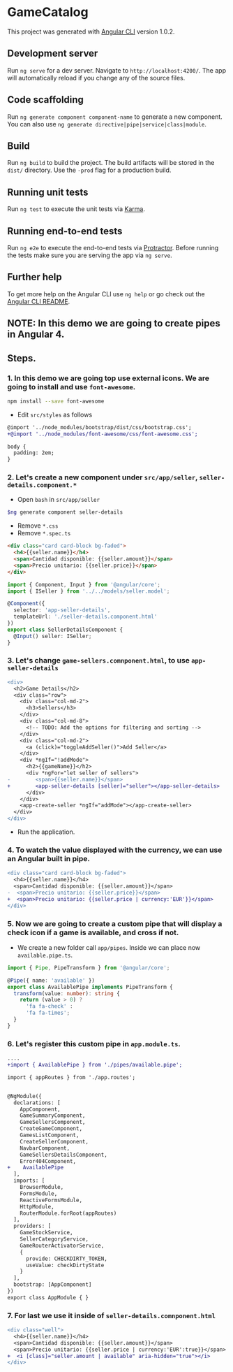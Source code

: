 # GameCatalog

This project was generated with [Angular CLI](https://github.com/angular/angular-cli) version 1.0.2.

## Development server

Run `ng serve` for a dev server. Navigate to `http://localhost:4200/`. The app will automatically reload if you change any of the source files.

## Code scaffolding

Run `ng generate component component-name` to generate a new component. You can also use `ng generate directive|pipe|service|class|module`.

## Build

Run `ng build` to build the project. The build artifacts will be stored in the `dist/` directory. Use the `-prod` flag for a production build.

## Running unit tests

Run `ng test` to execute the unit tests via [Karma](https://karma-runner.github.io).

## Running end-to-end tests

Run `ng e2e` to execute the end-to-end tests via [Protractor](http://www.protractortest.org/).
Before running the tests make sure you are serving the app via `ng serve`.

## Further help

To get more help on the Angular CLI use `ng help` or go check out the [Angular CLI README](https://github.com/angular/angular-cli/blob/master/README.md).

## NOTE: In this demo we are going to create pipes in Angular 4.
## Steps.

### 1. In this demo we are going top use external icons. We are going to install and use `font-awesome`.

```bash
npm install --save font-awesome
```
* Edit `src/styles` as follows

```diff
@import '../node_modules/bootstrap/dist/css/bootstrap.css';
+@import '../node_modules/font-awesome/css/font-awesome.css';

body {
  padding: 2em;
}

```

### 2. Let's create a new component under `src/app/seller`, `seller-details.component.*`

* Open `bash` in `src/app/seller`

```bash
$ng generate component seller-details
```
* Remove `*.css`
* Remove `*.spec.ts`

```html
<div class="card card-block bg-faded">
  <h4>{{seller.name}}</h4>
  <span>Cantidad disponible: {{seller.amount}}</span>
  <span>Precio unitario: {{seller.price}}</span>
</div>
```

```typescript
import { Component, Input } from '@angular/core';
import { ISeller } from '../../models/seller.model';

@Component({
  selector: 'app-seller-details',
  templateUrl: './seller-details.component.html'
})
export class SellerDetailsComponent {
  @Input() seller: ISeller;
}
```

### 3. Let's change `game-sellers.comnponent.html`, to use `app-seller-details`

```diff
<div>
  <h2>Game Details</h2>
  <div class="row">
    <div class="col-md-2">
      <h3>Sellers</h3>
    </div>
    <div class="col-md-8">
      <!-- TODO: Add the options for filtering and sorting -->
    </div>
    <div class="col-md-2">
      <a (click)="toggleAddSeller()">Add Seller</a>
    </div>
    <div *ngIf="!addMode">
      <h2>{{gameName}}</h2>
      <div *ngFor="let seller of sellers">
-        <span>{{seller.name}}</span>
+        <app-seller-details [seller]="seller"></app-seller-details>
      </div>
    </div>
    <app-create-seller *ngIf="addMode"></app-create-seller>
  </div>
</div>

```

* Run the application.

### 4. To watch the value displayed with the currency, we can use an Angular built in pipe.

```diff
<div class="card card-block bg-faded">
  <h4>{{seller.name}}</h4>
  <span>Cantidad disponible: {{seller.amount}}</span>
-  <span>Precio unitario: {{seller.price}}</span>
+  <span>Precio unitario: {{seller.price | currency:'EUR'}}</span>
</div>
```

### 5. Now we are going to create a custom pipe that will display a check icon if a game is available, and cross if not.

* We create a new folder call `app/pipes`. Inside we can place now `available.pipe.ts`.

```typescript
import { Pipe, PipeTransform } from '@angular/core';

@Pipe({ name: 'available' })
export class AvailablePipe implements PipeTransform {
  transform(value: number): string {
    return (value > 0) ?
      'fa fa-check' :
      'fa fa-times';
  }
}

```
### 6. Let's register this custom pipe in `app.module.ts`.

```diff
....
+import { AvailablePipe } from './pipes/available.pipe';

import { appRoutes } from './app.routes';


@NgModule({
  declarations: [
    AppComponent,
    GameSummaryComponent,
    GameSellersComponent,
    CreateGameComponent,
    GamesListComponent,
    CreateSellerComponent,
    NavbarComponent,
    GameSellersDetailsComponent,
    Error404Component,
+    AvailablePipe
  ],
  imports: [
    BrowserModule,
    FormsModule,
    ReactiveFormsModule,
    HttpModule,
    RouterModule.forRoot(appRoutes)
  ],
  providers: [
    GameStockService,
    SellerCategoryService,
    GameRouterActivatorService,
    {
      provide: CHECKDIRTY_TOKEN,
      useValue: checkDirtyState
    }
  ],
  bootstrap: [AppComponent]
})
export class AppModule { }

```
### 7. For last we use it inside of `seller-details.comnponent.html`

```diff
<div class="well">
  <h4>{{seller.name}}</h4>
  <span>Cantidad disponible: {{seller.amount}}</span>
  <span>Precio unitario: {{seller.price | currency:'EUR':true}}</span>
+  <i [class]="seller.amount | available" aria-hidden="true"></i>
</div>

```
